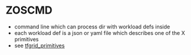 # ZOSCMD

- command line which can process dir with workload defs inside
- each workload def is a json or yaml file which describes one of the X primitives
- see [tfgrid_primitives](internet4:tfgrid_primitives)